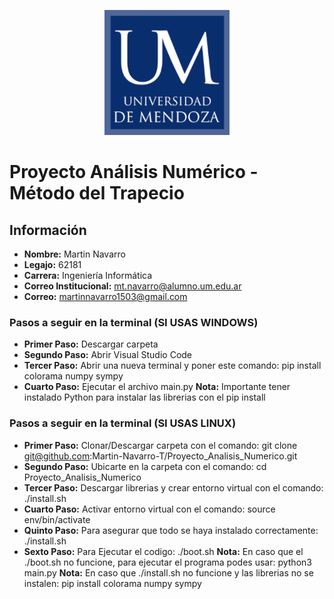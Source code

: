 <p align="center">
  <img src="images/um_logo.png" alt="Universidad de Mendoza" />
</p>

# Proyecto Análisis Numérico - Método del Trapecio

## Información 
- **Nombre:** Martin Navarro
- **Legajo:** 62181
- **Carrera:** Ingeniería Informática 
- **Correo Institucional:** mt.navarro@alumno.um.edu.ar
- **Correo:** martinnavarro1503@gmail.com


### Pasos a seguir en la terminal (SI USAS WINDOWS)
- **Primer Paso:** Descargar carpeta 
- **Segundo Paso:** Abrir Visual Studio Code
- **Tercer Paso:** Abrir una nueva terminal y poner este comando: pip install colorama numpy sympy
- **Cuarto Paso:** Ejecutar el archivo main.py 
**Nota:** Importante tener instalado Python para instalar las librerias con el pip install

### Pasos a seguir en la terminal (SI USAS LINUX)
- **Primer Paso:** Clonar/Descargar carpeta con el comando: git clone git@github.com:Martin-Navarro-T/Proyecto_Analisis_Numerico.git
- **Segundo Paso:** Ubicarte en la carpeta con el comando: cd Proyecto_Analisis_Numerico
- **Tercer Paso:** Descargar librerias y crear entorno virtual con el comando: ./install.sh
- **Cuarto Paso:** Activar entorno virtual con el comando: source env/bin/activate
- **Quinto Paso:** Para asegurar que todo se haya instalado correctamente: ./install.sh
- **Sexto Paso:** Para Ejecutar el codigo: ./boot.sh
**Nota:** En caso que el ./boot.sh no funcione, para ejecutar el programa podes usar: python3 main.py
**Nota:** En caso que ./install.sh no funcione y las librerias no se instalen: pip install colorama numpy sympy
